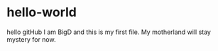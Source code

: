 # hello-world
hello gitHub
I am BigD and this is my first file. My motherland will stay mystery for now.
